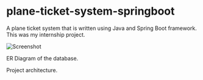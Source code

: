 # plane-ticket-system-springboot
A plane ticket system that is written using Java and Spring Boot framework. This was my internship project.

![Screenshot](şekil1.png)

ER Diagram of the database.


Project architecture.
